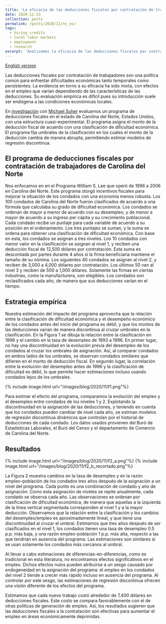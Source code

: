 ```yaml
---
title: 'La eficacia de las deducciones fiscales por contratación de trabajadores en áreas deprimidas'
date: 2020-11-23
collection: posts
permalink: /posts/2020/11/nc_es/
tags:
  - hiring credits
  - local labor markets
  - employment
  - research
excerpt: 'Analizamos la eficacia de las deducciones fiscales por contratación de trabajadores, particularmente en mercados laborales deprimidos. Este tipo de programas ha sido difícil de evaluar por su asignación endógena. Encontramos impactos robustos en el desempleo y en el empleo: una deducción de 9000 dólares por contratación reduce la tasa de desempleo en 0.5 pp e incrementa el empleo en 3% en los condados donde la deducción estuvo disponible.'
---
```


[English version](/posts/2020/11/nc)

Las deducciones fiscales por contratación de trabajadores son una política común para enfrentar dificultades económicas tanto temporales como persistentes. La evidencia en torno a su eficacia ha sido mixta, con efectos en el empleo que varían dependiendo de las características de las deducciones. Su evaluación empírica es difícil pues su introducción suele ser endógena a las condiciones económicas locales. 

En [investigación]((files/Perez_Suher_NC_Hiring_Credits.pdf)) con [Michael Suher](https://www.federalreserve.gov/econres/michael-suher.htm) evaluamos un programa de deducciones fiscales en el estado de Carolina del Norte, Estados Unidos, con una estructura cuasi-experimental. El programa asigna el monto de la deducción fiscal de acuerdo con una clasificación de dificultad económica. El programa fija umbrales de la clasificación en los cuales el monto de la deducción cambia de manera abrupta, permitiendo estimar modelos de regresión discontinua.

## El programa de deducciones fiscales por contratación de trabajadores de Carolina del Norte

Nos enfocamos en en el Programa William S. Lee que operó de 1996 a 2006 en Carolina del Norte. Este programa otorgó incentivos fiscales para mejorar la situación de los condados con una economía menos robusta. Los 100 condados de Carolina del Norte fueron clasificados de acuerdo a una fórmula que calculaba su grado de dificultad económica. Los condados se ordenan de mayor a menor de acuerdo con su desempleo, y de menor a mayor de acuerdo a su ingreso per cápita y su crecimiento poblacional. Cada condado recibe un puntaje para cada variable de acuerdo a su posición en el ordenamiento. Los tres puntajes se suman, y la suma se ordena para obtener una clasificación de dificultad económica. Con base en esta, los condados se asignan a tres niveles. Los 10 condados con menor valor en la clasificación se asignan al nivel 1, y reciben una deducción fiscal de 12,500 dólares por contratación. Esta suma es descontada por partes durante 4 años si la firma beneficiaria mantiene el tamaño de su nómina. Los siguientes 40 condados se asignan al nivel 2, y reciben de 3,000 a 4,000 dólares por contratación. Los últimos 50 van al nivel 3 y reciben de 500 a 1,000 dólares. Solamente las firmas en ciertas industrias, como la manufacturera, son elegibles. Los condados son reclasificados cada año, de manera que sus deducciones varían en el tiempo.

## Estrategia empírica

Nuestra estimación del impacto del programa aprovecha que la relación entre la clasificación de dificultad económica y el desempeño económico de los condados antes del inicio del programa es débil, y que los montos de las deducciones varían de manera discontinua al cruzar umbrales en la clasificación. En la Figura 1 se dibuja la relación entre la clasificación en 1996 y el cambio en la tasa de desempleo de 1993 a 1996. En primer lugar, no hay una discontinuidad en la evolución previa del desempleo de los condados al cruzar los umbrales de asignación. Así, al comparar condados en ambos lados de los umbrales, se observan condados similares que difieren en el monto de deducción fiscal. En segundo lugar, la correlación entre la evolución del desempleo antes de 1996 y la clasificación de dificultad es débil, lo que permite hacer estimaciones incluso usando condados lejos de los umbrales.


{% include image.html url="/images/blog/2020/11/f1.png"%}

Para estimar el efecto del programa, comparamos la evolución del empleo y el desempleo entre condados de los niveles 1 y 2. Explotando la discontinuidad en la asignación de las deducciones, y teniendo en cuenta que los condados pueden cambiar de nivel cada año, se estiman modelos de regresión discontinua dinámicos que controlan por el historial de deducciones de cada condado. Los datos usados provienen del Buró de Estadísticas Laborales, el Buró del Censo y el departamento de Comercio de Carolina del Norte. 

## Resultados

{% include image.html url="/images/blog/2020/11/f2_a.png"%}
{% include image.html url="/images/blog/2020/11/f2_b_recortado.png"%}

La Figura 2 muestra cambios en la tasa de desempleo y en la razón empleo-población de los condados tres años después de la asignación a un nivel del programa. Cada punto es una combinación de condado y año de asignación. Como esta asignación de niveles se repite anualmente, cada condado se observa cada año. Las observaciones se ordenan por clasificación de dificultad económica, de manera que aquellas a la izquierda de la línea vertical segmentada corresponden al nivel 1 y a la mayor deducción. Observamos que la relación entre la clasificación y los cambios del desempleo/empleo es aproximadamente lineal, y que tiene una discontinuidad al cruzar el umbral. Estimamos que tres años después de ser clasificados en el nivel 1, los condados tienen una tasa de desempleo 0.5 p.p. más baja, y una razón empleo-población 1 p.p. más alta, respecto a las que tendrían en ausencia del programa. Las estimaciones son similares si se usan solamente los condados más cercanos al umbral.

Al llevar a cabo estimaciones de diferencias-en-diferencias, como es tradicional en esta literatura, no encontramos efectos significativos en el empleo. Dichos efectos nulos pueden atribuirse a un sesgo causado por endogeneidad en la asignación del programa: el empleo en los condados del nivel 2 tiende a crecer más rápido incluso en ausencia del programa. Al controlar por este sesgo, las estimaciones de regresión discontinua ofrecen una visión diferente de los efectos del programa. 

Estimamos que cada nuevo trabajo costó alrededor de 7,400 dólares en deducciones fiscales. Este costo se compara favorablemente con el de otras políticas de generación de empleo. Así, los resultados sugieren que las deducciones fiscales a la contratación son efectivas para aumentar el empleo en áreas económicamente deprimidas. 

